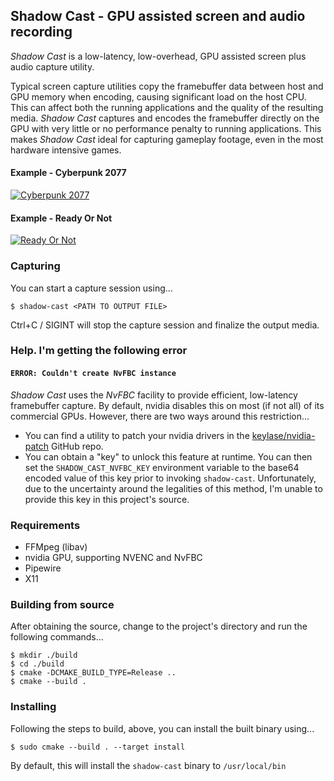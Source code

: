 ## Shadow Cast - GPU assisted screen and audio recording
*Shadow Cast* is a low-latency, low-overhead, GPU assisted screen plus audio capture utility.

Typical screen capture utilities copy the framebuffer data between host and GPU memory when encoding, causing significant load on the host CPU. This can affect both the running applications and the quality of the resulting media. *Shadow Cast* captures and encodes the framebuffer directly on the GPU with very little or no performance penalty to running applications. This makes *Shadow Cast* ideal for capturing gameplay footage, even in the most hardware intensive games.

#### Example - Cyberpunk 2077
[![Cyberpunk 2077](https://img.youtube.com/vi/cczxo_S7tV8/0.jpg)](https://www.youtube.com/watch?v=cczxo_S7tV8)

#### Example - Ready Or Not
[![Ready Or Not](https://img.youtube.com/vi/VNhn4J8qXa4/0.jpg)](https://www.youtube.com/watch?v=VNhn4J8qXa4)

### Capturing
You can start a capture session using...

```
$ shadow-cast <PATH TO OUTPUT FILE>
```

Ctrl+C / SIGINT will stop the capture session and finalize the output media.

### Help. I'm getting the following error

#### `ERROR: Couldn't create NvFBC instance`
*Shadow Cast* uses the *NvFBC* facility to provide efficient, low-latency framebuffer capture. By default, nvidia disables this on most (if not all) of its commercial GPUs. However, there are two ways around this restriction...

- You can find a utility to patch your nvidia drivers in the [keylase/nvidia-patch](https://github.com/keylase/nvidia-patch) GitHub repo.
- You can obtain a "key" to unlock this feature at runtime. You can then set the `SHADOW_CAST_NVFBC_KEY` environment variable to the base64 encoded value of this key prior to invoking `shadow-cast`. Unfortunately, due to the uncertainty around the legalities of this method, I'm unable to provide this key in this project's source.

### Requirements
- FFMpeg (libav)
- nvidia GPU, supporting NVENC and NvFBC
- Pipewire
- X11

### Building from source

After obtaining the source, change to the project's directory and run the following commands...

```
$ mkdir ./build
$ cd ./build
$ cmake -DCMAKE_BUILD_TYPE=Release ..
$ cmake --build .
```

### Installing

Following the steps to build, above, you can install the built binary using...

```
$ sudo cmake --build . --target install
```

By default, this will install the `shadow-cast` binary to `/usr/local/bin`

